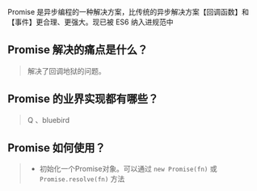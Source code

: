 Promise 是异步编程的一种解决方案，比传统的异步解决方案【回调函数】和【事件】更合理、更强大。现已被 ES6 纳入进规范中



## Promise 解决的痛点是什么？

> 解决了回调地狱的问题。





## Promise 的业界实现都有哪些？

> Q 、bluebird





## Promise 如何使用？

> - 初始化一个Promise对象。可以通过 ```new Promise(fn)``` 或 ```Promise.resolve(fn)``` 方法